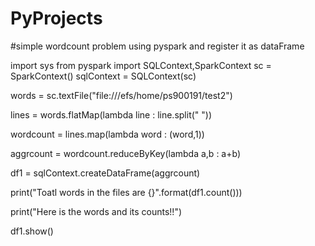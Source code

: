 # PyProjects

#simple wordcount problem using pyspark and register it as dataFrame

import sys
from pyspark import SQLContext,SparkContext
sc = SparkContext()
sqlContext = SQLContext(sc)

words = sc.textFile("file:///efs/home/ps900191/test2")

lines = words.flatMap(lambda line : line.split(" "))

wordcount = lines.map(lambda word : (word,1))

aggrcount = wordcount.reduceByKey(lambda a,b : a+b)

df1 = sqlContext.createDataFrame(aggrcount)

print("Toatl words in the files are {}".format(df1.count()))

print("Here is the words and its counts!!")

df1.show()
